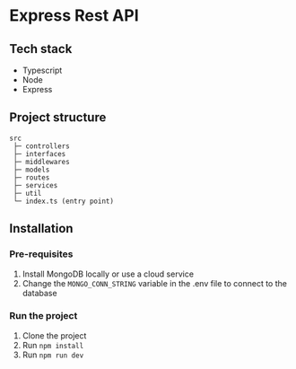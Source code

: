 # Express Rest API

## Tech stack

- Typescript
- Node
- Express

## Project structure

```
src
 ├─ controllers
 ├─ interfaces
 ├─ middlewares
 ├─ models
 ├─ routes
 ├─ services
 ├─ util
 └─ index.ts (entry point)
```

## Installation

### Pre-requisites

1. Install MongoDB locally or use a cloud service
2. Change the `MONGO_CONN_STRING` variable in the .env file to connect to the database

### Run the project

1. Clone the project
2. Run `npm install`
3. Run `npm run dev`
